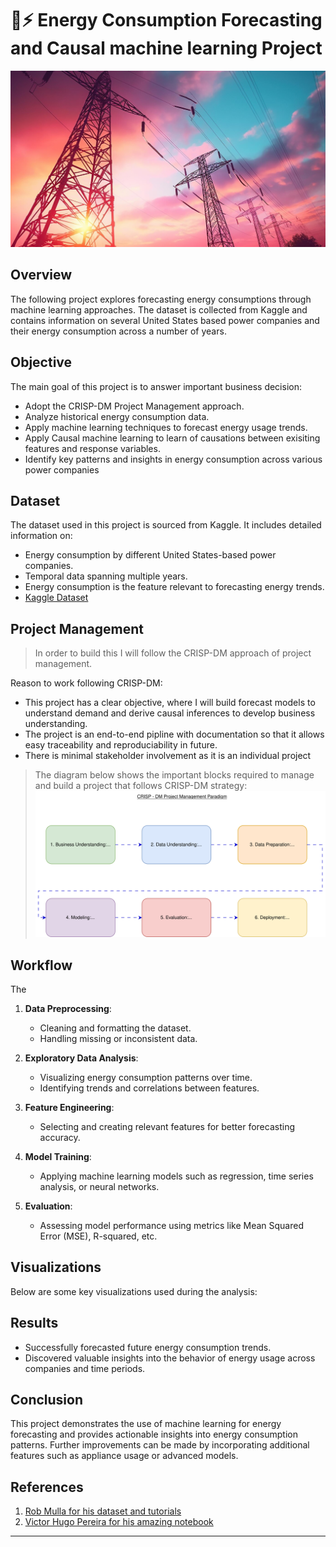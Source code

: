 # 🗼⚡ **Energy Consumption Forecasting and Causal machine learning Project**
![electric poles](images/image3.jpg)



## Overview
The following project explores forecasting energy consumptions through machine learning approaches. The dataset is collected from Kaggle and contains information on several United States based power companies and their energy consumption across a number of years.

## Objective
The main goal of this project is to answer important business decision:
- Adopt the CRISP-DM Project Management approach.
- Analyze historical energy consumption data.
- Apply machine learning techniques to forecast energy usage trends.
- Apply Causal machine learning to learn of causations between exisiting features and response variables.
- Identify key patterns and insights in energy consumption across various power companies 

## Dataset
The dataset used in this project is sourced from Kaggle. It includes detailed information on:
- Energy consumption by different United States-based power companies.
- Temporal data spanning multiple years.
- Energy consumption is the feature relevant to forecasting energy trends.
- [Kaggle Dataset](https://www.kaggle.com/datasets/robikscube/hourly-energy-consumption)

## Project Management
>  In order to build this I will follow the CRISP-DM approach of project management.

Reason to work following CRISP-DM:

- This project has a clear objective, where I will build forecast models to understand demand and derive causal inferences to develop business understanding.
- The project is an end-to-end pipline with documentation so that it allows easy traceability and reproduciability in future.
- There is minimal stakeholder involvement as it is an individual project

> The diagram below shows the important blocks required to manage and build a project that follows CRISP-DM strategy:
![CRISP-DM](images/crisp-dm_diagram2.svg)

## Workflow
The 
1. **Data Preprocessing**:
   - Cleaning and formatting the dataset.
   - Handling missing or inconsistent data.

2. **Exploratory Data Analysis**:
   - Visualizing energy consumption patterns over time.
   - Identifying trends and correlations between features.

3. **Feature Engineering**:
   - Selecting and creating relevant features for better forecasting accuracy.

4. **Model Training**:
   - Applying machine learning models such as regression, time series analysis, or neural networks.

5. **Evaluation**:
   - Assessing model performance using metrics like Mean Squared Error (MSE), R-squared, etc.

## Visualizations
Below are some key visualizations used during the analysis:

<!--1. **Energy Consumption Trends**:
   ![Energy Consumption Trends](images/energy_trends.svg)

2. **Correlation Heatmap**:
   ![Correlation Heatmap](images/correlation_heatmap.svg)

3. **Model Performance**:
   ![Model Performance](images/model_performance.svg)-->

## Results
- Successfully forecasted future energy consumption trends.
- Discovered valuable insights into the behavior of energy usage across companies and time periods.
  

## Conclusion
This project demonstrates the use of machine learning for energy forecasting and provides actionable insights into energy consumption patterns. Further improvements can be made by incorporating additional features such as appliance usage or advanced models.

## References
1. [Rob Mulla for his dataset and tutorials](https://www.kaggle.com/datasets/robikscube/hourly-energy-consumption?select=COMED_hourly.csv)
2. [Victor Hugo Pereira for his amazing notebook](https://github.com/panambY)
---


